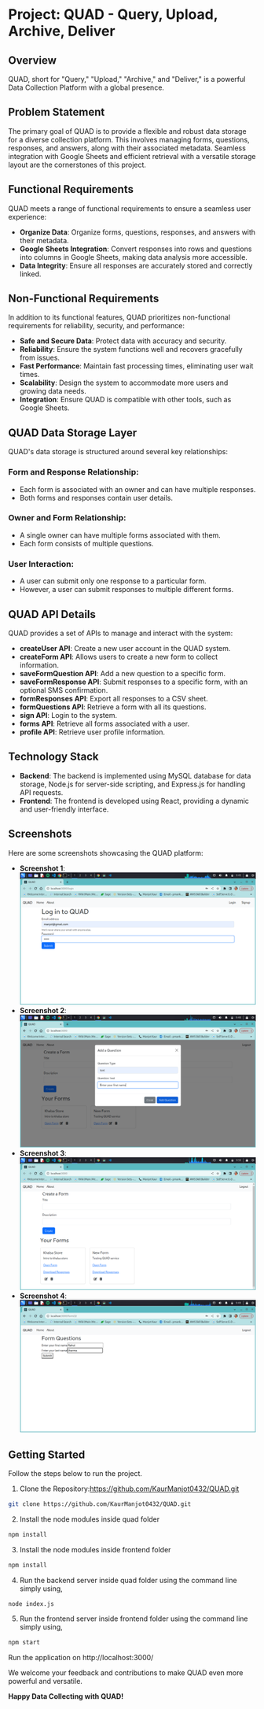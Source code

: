 # Project: QUAD - Query, Upload, Archive, Deliver

## Overview

QUAD, short for "Query," "Upload," "Archive," and "Deliver," is a powerful Data Collection Platform with a global presence.

## Problem Statement

The primary goal of QUAD is to provide a flexible and robust data storage for a diverse collection platform. This involves managing forms, questions, responses, and answers, along with their associated metadata. Seamless integration with Google Sheets and efficient retrieval with a versatile storage layout are the cornerstones of this project.

## Functional Requirements

QUAD meets a range of functional requirements to ensure a seamless user experience:

- **Organize Data**: Organize forms, questions, responses, and answers with their metadata.
- **Google Sheets Integration**: Convert responses into rows and questions into columns in Google Sheets, making data analysis more accessible.
- **Data Integrity**: Ensure all responses are accurately stored and correctly linked.

## Non-Functional Requirements

In addition to its functional features, QUAD prioritizes non-functional requirements for reliability, security, and performance:

- **Safe and Secure Data**: Protect data with accuracy and security.
- **Reliability**: Ensure the system functions well and recovers gracefully from issues.
- **Fast Performance**: Maintain fast processing times, eliminating user wait times.
- **Scalability**: Design the system to accommodate more users and growing data needs.
- **Integration**: Ensure QUAD is compatible with other tools, such as Google Sheets.

## QUAD Data Storage Layer

QUAD's data storage is structured around several key relationships:

### Form and Response Relationship:

- Each form is associated with an owner and can have multiple responses.
- Both forms and responses contain user details.

### Owner and Form Relationship:

- A single owner can have multiple forms associated with them.
- Each form consists of multiple questions.

### User Interaction:

- A user can submit only one response to a particular form.
- However, a user can submit responses to multiple different forms.

## QUAD API Details

QUAD provides a set of APIs to manage and interact with the system:

- **createUser API**: Create a new user account in the QUAD system.
- **createForm API**: Allows users to create a new form to collect information.
- **saveFormQuestion API**: Add a new question to a specific form.
- **saveFormResponse API**: Submit responses to a specific form, with an optional SMS confirmation.
- **formResponses API**: Export all responses to a CSV sheet.
- **formQuestions API**: Retrieve a form with all its questions.
- **sign API**: Login to the system.
- **forms API**: Retrieve all forms associated with a user.
- **profile API**: Retrieve user profile information.

## Technology Stack

- **Backend**: The backend is implemented using MySQL database for data storage, Node.js for server-side scripting, and Express.js for handling API requests.
- **Frontend**: The frontend is developed using React, providing a dynamic and user-friendly interface.

## Screenshots

Here are some screenshots showcasing the QUAD platform:

- **Screenshot 1**: 
![Alt text](/frontend/screenshots/ss1.png?raw=true "Optional Title")
- **Screenshot 2**: 
![Alt text](/frontend/screenshots/ss2.png?raw=true "Optional Title")
- **Screenshot 3**: 
![Alt text](/frontend/screenshots/ss3.png?raw=true "Optional Title")
- **Screenshot 4**: 
![Alt text](/frontend/screenshots/ss4.png?raw=true "Optional Title")

## Getting Started

Follow the steps below to run the project.

1. Clone the Repository:https://github.com/KaurManjot0432/QUAD.git

```bash
git clone https://github.com/KaurManjot0432/QUAD.git
```

2. Install the node modules inside quad folder

```bash
npm install
```

3. Install the node modules inside frontend folder

```bash
npm install
```
4. Run the backend server inside quad folder using the command line simply using,

```bash
node index.js
```

5. Run the frontend server inside frontend folder using the command line simply using,

```bash
npm start
```

Run the application on http://localhost:3000/



We welcome your feedback and contributions to make QUAD even more powerful and versatile.

**Happy Data Collecting with QUAD!**
